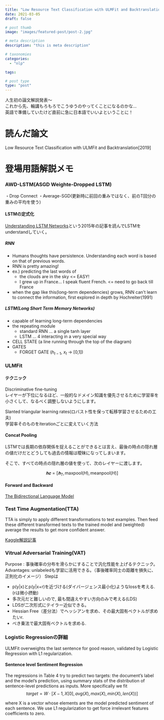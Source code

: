```yaml
---
title: "Low Resource Text Classification with ULMFit and Backtranslation"
date: 2021-03-05
draft: false

# post thumb
image: "images/featured-post/post-2.jpg"

# meta description
description: "this is meta description"

# taxonomies
categories: 
  - "nlp"

tags:

# post type
type: "post"
---
```


人生初の論文解説発表〜  
これから先、輪講もろもろでこうゆうのやってくことになるのかな...  
英語で準備していたけど直前に急に日本語でいいよということに！

# 読んだ論文
Low Resource Text Classification with ULMFit and Backtranslation[2019]

# 登場用語解説メモ

### AWD-LSTM(ASGD Weighte-Dropped LSTM)
・Drop Connect
・Average-SGD(更新時に前回の重みではなく、前のT回分の重みの平均を使う)

#### LSTMの定式化
[Understanding LSTM Networks](http://colah.github.io/posts/2015-08-Understanding-LSTMs/)という2015年の記事を読んでLSTMをunderstandしていく。

##### RNN
* Humans thoughts have persistence. Understanding each word is based on that of previous words.
* RNN is pretty amazing!
* ex.) predicting the last words of 
  - the clouds are in the sky <= EASY!
  - I grew up in France… I speak fluent French. <= need to go back till France
* when the gap like this(long-term dependencies) grows, RNN can't learn to connect the information, first explored in depth by Hochreiter(1991)

##### LSTM(Long Short Term Memory Networks)
* capable of learning long-term dependencies
* the repeating module
  - standard RNN ... a single tanh layer
  - LSTM ... 4 interacting in a very special way
* CELL STATE (a line running through the top of the diagram)
* GATES
  - FORGET GATE ($h_{t-1}$, $x_t$ -> [0,1])

### ULMFit
#### テクニック
Discriminative fine-tuning  
レイヤーが下位になるほど、一般的なドメイン知識を優先させるために学習率を小さくして、なるべく調整しないようにします。

Slanted triangular learning rates(ロバスト性を保って転移学習させるための工夫)  
学習率そのものをiterationごとに変えていく方法

#### Concat Pooling
LSTMでは長期の依存関係を捉えることができるとは言え、最後の時点の隠れ層の値だけだとどうしても過去の情報は曖昧になってしまいます。

そこで、すべての時点の隠れ層の値を使って、次のレイヤーに渡します。

$$𝐡𝐜=[𝐡_{T},\mathrm{maxpool}(H),\mathrm{meanpool}(H)] $$


#### Forward and Backward

[The Bidirectional Language Model](https://medium.com/@plusepsilon/the-bidirectional-language-model-1f3961d1fb27)


### Test Time Augmentation(TTA)
TTA is simply to apply different transformations to test examples. Then feed these different transformed texts to the trained model and (weighted) average the results to get more confident answer. 

[Kaggle解説記事](https://www.kaggle.com/andrewkh/test-time-augmentation-tta-worth-it)

### Vitrual Adversarial Training(VAT)
Purpose : 事後確率の分布を滑らかにすることで汎化性能を上げるテクニック。
Advantages: unlabeledも学習に活用できる。（事後確率同士の距離を損失に、正則化のイメージ）
Stepは
* p(y|x)とp(y|x+r)を近づける(ダイバージェンス最小化)ようなlossを考える. (rは微小摂動)
* 多次元だと難しいので, 最も間違えやすい方向のみで考える(LDS)
* LDSが二次形式にテイラー近似できる。
* Hessian Free（差分法）でヘッシアンを求め、その最大固有ベクトルが求めたいr.
* べき乗法で最大固有ベクトルを求める.

### Logistic Regressionの詳細
ULMFit overweights the last sentence for good reason, validated by Logistic Regression with L1 regularization.

#### Sentence level Sentiment Regression

The regressions in Table 4 try to predict two targets: the document’s label and the model’s prediction, using summary stats of the distribution of sentence-level predictions as inputs. More specifically we fit
$$target = W · [X−1, X[0], avg(X), max(X), min(X), len(X))]$$

where X is a vector whose elements are the model predicted sentiment of each sentence. We use L1
regularization to get force irrelevant features coefficients to zero.

